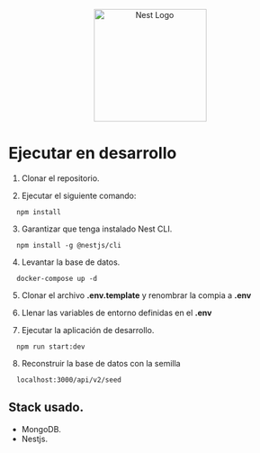 <p align="center">
  <a href="http://nestjs.com/" target="blank"><img src="https://nestjs.com/img/logo-small.svg" width="200" alt="Nest Logo" /></a>
</p>

# Ejecutar en desarrollo

1. Clonar el repositorio.


2. Ejecutar el siguiente comando:
```
  npm install
```


3. Garantizar que tenga instalado Nest CLI.
```
  npm install -g @nestjs/cli
```


4. Levantar la base de datos.
```
  docker-compose up -d
```


5. Clonar el archivo __.env.template__ y renombrar la compia a __.env__



6. Llenar las variables de entorno definidas en el __.env__



7. Ejecutar la aplicación de desarrollo.

```
  npm run start:dev
```



8. Reconstruir la base de datos con la semilla

```
  localhost:3000/api/v2/seed
```

## Stack usado.

* MongoDB.
* Nestjs.